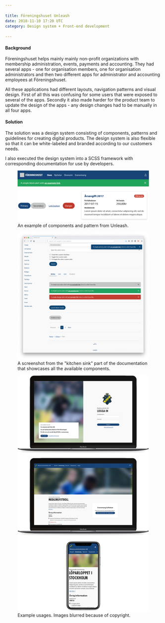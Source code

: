 ```yaml
---

title: Föreningshuset Unleash
date: 2018-11-10 17:20 UTC
category: Design system + Front-end development

---
```


#### Background
Föreningshuset helps mainly mainly non-profit organizations with membership administration, events, payments and accounting. They had several apps - one for organisation members, one for organisation administrators and then two different apps for administrator and accounting employees at Föreningshuset.

All these applications had different layouts, navigation patterns and visual design. First of all this was confusing for some users that were exposed to several of the apps. Secondly it also made harder for the product team to update the design of the apps - any design changes had to be manually in all four apps.

#### Solution
The solution was a design system consisting of components, patterns and guidelines for creating digital products. The design system is also flexible so that it can be white-labeled and branded according to our customers needs.

I also executed the design system into a SCSS framework with corresponding documentation for use by developers.

<figure>
    <img src="/images/unleash/components-example.png">
    <figcaption>An example of components and pattern from Unleash.</figcaption>
</figure>

<figure>
    <img src="/images/unleash/documentation-screenshot.png">
    <figcaption>A screenshot from the "kitchen sink" part of the documentation that showcases all the available components.</figcaption>
</figure>

<figure>
    <img src="/images/unleash/devices.png">
    <figcaption>Example usages. Images blurred because of copyright.</figcaption>
</figure>